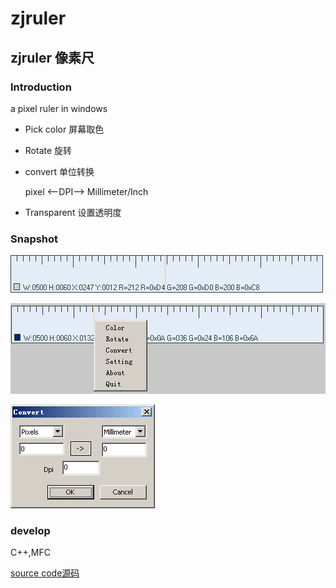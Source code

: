 zjruler
=======
zjruler 像素尺
-------

### Introduction ###
a pixel ruler in windows

* Pick color 屏幕取色

* Rotate 旋转

* convert 单位转换


	pixel <--DPI--> Millimeter/Inch



* Transparent 设置透明度

### Snapshot ###

![alt="ruler snapshot"](zjruler_ruler.png)



![alt="ruler menu"](zjruler_menu.png)


![alt="ruler convert"](zjruler_convert.png)


### develop ###

C++,MFC

[source code源码](https://github.com/codepongo/zjruler)
